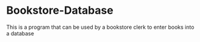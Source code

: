 # Bookstore-Database
This is a program that can be used by a bookstore clerk to enter books into a database
